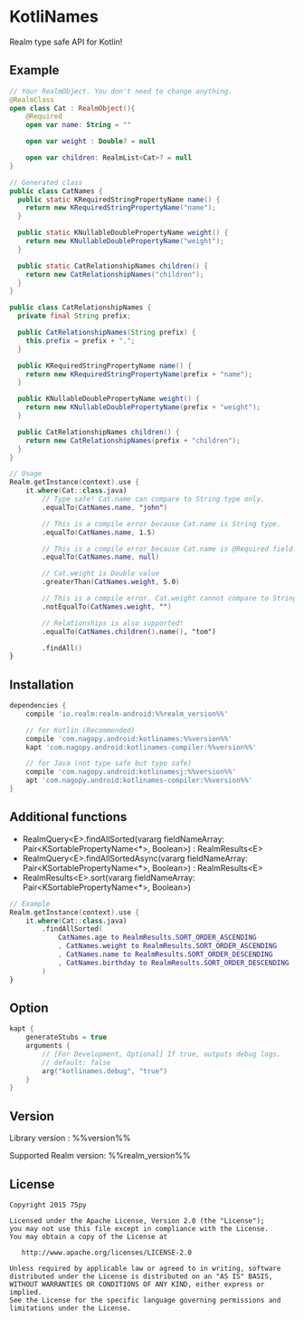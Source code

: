 # KotliNames

Realm type safe API for Kotlin!

## Example

```kotlin
// Your RealmObject. You don't need to change anything.
@RealmClass
open class Cat : RealmObject(){
    @Required
    open var name: String = ""

    open var weight : Double? = null

    open var children: RealmList<Cat>? = null
}
```

```java
// Generated class
public class CatNames {
  public static KRequiredStringPropertyName name() {
    return new KRequiredStringPropertyName("name");
  }

  public static KNullableDoublePropertyName weight() {
    return new KNullableDoublePropertyName("weight");
  }

  public static CatRelationshipNames children() {
    return new CatRelationshipNames("children");
  }
}

public class CatRelationshipNames {
  private final String prefix;

  public CatRelationshipNames(String prefix) {
    this.prefix = prefix + ".";
  }

  public KRequiredStringPropertyName name() {
    return new KRequiredStringPropertyName(prefix + "name");
  }

  public KNullableDoublePropertyName weight() {
    return new KNullableDoublePropertyName(prefix + "weight");
  }

  public CatRelationshipNames children() {
    return new CatRelationshipNames(prefix + "children");
  }
}
```

```kotlin
// Usage
Realm.getInstance(context).use {
    it.where(Cat::class.java)
        // Type safe! Cat.name can compare to String type only.
        .equalTo(CatNames.name, "john")

        // This is a compile error because Cat.name is String type.
        .equalTo(CatNames.name, 1.5)

        // This is a compile error because Cat.name is @Required field.
        .equalTo(CatNames.name, null)

        // Cat.weight is Double value
        .greaterThan(CatNames.weight, 5.0)

        // This is a compile error. Cat.weight cannot compare to String value
        .notEqualTo(CatNames.weight, "")

        // Relationships is also supported!
        .equalTo(CatNames.children().name(), "tom")

        .findAll()
}
```


## Installation

```groovy
dependencies {
    compile 'io.realm:realm-android:%%realm_version%%'

    // for Kotlin (Recommended)
    compile 'com.nagopy.android:kotlinames:%%version%%'
    kapt 'com.nagopy.android:kotlinames-compiler:%%version%%'

    // for Java (not type safe but typo safe)
    compile 'com.nagopy.android:kotlinamesj:%%version%%'
    apt 'com.nagopy.android:kotlinames-compiler:%%version%%'
}
```


## Additional functions

* RealmQuery&lt;E>.findAllSorted(vararg fieldNameArray: Pair&lt;KSortablePropertyName&lt;*>, Boolean>) : RealmResults&lt;E>
* RealmQuery&lt;E>.findAllSortedAsync(vararg fieldNameArray: Pair&lt;KSortablePropertyName&lt;*>, Boolean>) : RealmResults&lt;E>
* RealmResults&lt;E>.sort(vararg fieldNameArray: Pair&lt;KSortablePropertyName&lt;*>, Boolean>)
```kotlin
// Example
Realm.getInstance(context).use {
    it.where(Cat::class.java)
        .findAllSorted(
            CatNames.age to RealmResults.SORT_ORDER_ASCENDING
            , CatNames.weight to RealmResults.SORT_ORDER_ASCENDING
            , CatNames.name to RealmResults.SORT_ORDER_DESCENDING
            , CatNames.birthday to RealmResults.SORT_ORDER_DESCENDING
        )
}
```


## Option
```groovy
kapt {
    generateStubs = true
    arguments {
        // [For Development, Optional] If true, outputs debug logs.
        // default: false
        arg("kotlinames.debug", "true")
    }
}

```

## Version

Library version : %%version%%

Supported Realm version: %%realm_version%%


## License

```
Copyright 2015 75py

Licensed under the Apache License, Version 2.0 (the "License");
you may not use this file except in compliance with the License.
You may obtain a copy of the License at

   http://www.apache.org/licenses/LICENSE-2.0

Unless required by applicable law or agreed to in writing, software
distributed under the License is distributed on an "AS IS" BASIS,
WITHOUT WARRANTIES OR CONDITIONS OF ANY KIND, either express or implied.
See the License for the specific language governing permissions and
limitations under the License.
```

